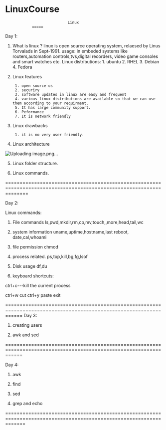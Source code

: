 # LinuxCourse

                                Linux
				=====
Day 1:

1. What is linux ?
    linux is open source operating system,
	relaesed by Linus Torvalads in Sept-1991.
	usage:
	     in embeded systems like routers,automation controls,tvs,digital recorders, video game consoles
		 and smart watches etc.
	Linux distributions:
	       1. ubuntu
		   2. RHEL
		   3. Debian
		   4. Fedora
		 
		 
		 

2. Linux features 

        1. open source os
		2. securiry
		3. software updates in linux are easy and frequent
		4. various linux distributions are available so that we can use them according to your requirment.
		5. It has large community support.
		6. Peformance 
		7. It is network friendly
		

3. Linux drawbacks 

        1. it is no very user friendly.


4. Linux architecture

![Uploading image.png…]()

       

5. Linux folder structure.
       

6. Linux commands.

====================================================================================================================

Day 2:

Linux commands:

1. File commands
     ls,pwd,mkdir,rm,cp,mv,touch,,more,head,tail,wc
	 
2. system information
    uname,uptime,hostname,last reboot, date,cal,whoami
	
3. file permission
    chmod	
4. process related.
    ps,top,kill,bg,fg,lsof
5. Disk usage
   df,du
6. keyboard shortcuts:

  ctrl+c---kill the current process
  
  ctrl+w  cut
  ctrl+y paste
  exit

==================================================================================================================
Day 3:

1. creating users

2. awk and sed

==================================================================================================================

Day 4:

1. awk

2. find

3. sed

4. grep and echo

===================================================================================================================


